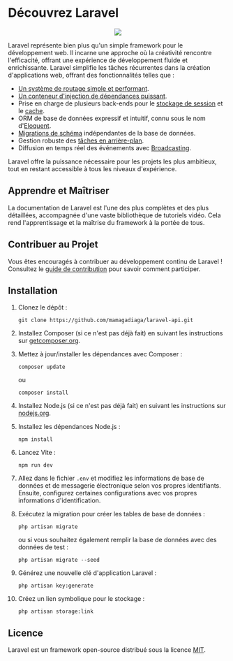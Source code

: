 


# Découvrez Laravel

<p align="center"><img src="https://laravel.com/assets/img/components/logo-laravel.svg"></p>

<p align="center">

Laravel représente bien plus qu'un simple framework pour le développement web. Il incarne une approche où la créativité rencontre l'efficacité, offrant une expérience de développement fluide et enrichissante. Laravel simplifie les tâches récurrentes dans la création d'applications web, offrant des fonctionnalités telles que :

- [Un système de routage simple et performant](https://laravel.com/docs/routing).
- [Un conteneur d'injection de dépendances puissant](https://laravel.com/docs/container).
- Prise en charge de plusieurs back-ends pour le [stockage de session](https://laravel.com/docs/session) et le [cache](https://laravel.com/docs/cache).
- ORM de base de données expressif et intuitif, connu sous le nom d'[Eloquent](https://laravel.com/docs/eloquent).
- [Migrations de schéma](https://laravel.com/docs/migrations) indépendantes de la base de données.
- Gestion robuste des [tâches en arrière-plan](https://laravel.com/docs/queues).
- Diffusion en temps réel des événements avec [Broadcasting](https://laravel.com/docs/broadcasting).

Laravel offre la puissance nécessaire pour les projets les plus ambitieux, tout en restant accessible à tous les niveaux d'expérience.

## Apprendre et Maîtriser

La documentation de Laravel est l'une des plus complètes et des plus détaillées, accompagnée d'une vaste bibliothèque de tutoriels vidéo. Cela rend l'apprentissage et la maîtrise du framework à la portée de tous.

## Contribuer au Projet

Vous êtes encouragés à contribuer au développement continu de Laravel ! Consultez le [guide de contribution](https://laravel.com/docs/contributions) pour savoir comment participer.

## Installation

1. Clonez le dépôt :

    ```
    git clone https://github.com/mamagadiaga/laravel-api.git
    ```

2. Installez Composer (si ce n'est pas déjà fait) en suivant les instructions sur [getcomposer.org](https://getcomposer.org/download/).

3. Mettez à jour/installer les dépendances avec Composer :

    ```
    composer update
    ```

    ou

    ```
    composer install
    ```

4. Installez Node.js (si ce n'est pas déjà fait) en suivant les instructions sur [nodejs.org](https://nodejs.org/en/download/).

5. Installez les dépendances Node.js :

    ```
    npm install
    ```

6. Lancez Vite :

    ```
    npm run dev
    ```

7. Allez dans le fichier `.env` et modifiez les informations de base de données et de messagerie électronique selon vos propres identifiants. Ensuite, configurez certaines configurations avec vos propres informations d'identification.

8. Exécutez la migration pour créer les tables de base de données :

    ```
    php artisan migrate
    ```

    ou si vous souhaitez également remplir la base de données avec des données de test :

    ```
    php artisan migrate --seed
    ```

9. Générez une nouvelle clé d'application Laravel :

    ```
    php artisan key:generate
    ```

10. Créez un lien symbolique pour le stockage :

    ```
    php artisan storage:link
    ```

## Licence

Laravel est un framework open-source distribué sous la licence [MIT](https://opensource.org/licenses/MIT).
